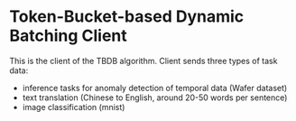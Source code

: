 # Token-Bucket-based Dynamic Batching Client

This is the client of the TBDB algorithm. Client sends three types of task data:
- inference tasks for anomaly detection of temporal data (Wafer dataset)
- text translation (Chinese to English, around 20-50 words per sentence)
- image classification (mnist)

